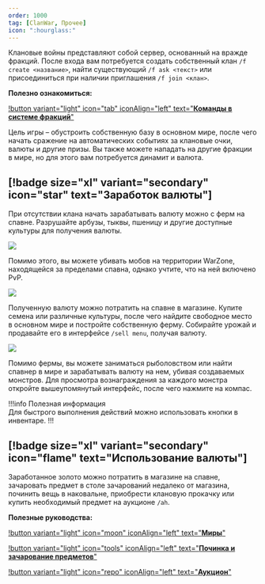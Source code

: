 ```yaml
---  
order: 1000  
tag: [ClanWar, Прочее]  
icon: ":hourglass:"
---  
```

Клановые войны представляют собой сервер, основанный на вражде фракций. После входа вам потребуется создать собственный клан `/f create <название>`, найти существующий `/f ask <текст>` или присоединиться при наличии приглашения `/f join <клан>`.

**Полезно ознакомиться:**

[!button variant="light" icon="tab" iconAlign="left" text="**Команды в системе фракций**"](https://wiki.warmine.ru/minigames/clanwar/%D1%81%D0%B8%D1%81%D1%82%D0%B5%D0%BC%D0%B0-%D1%84%D1%80%D0%B0%D0%BA%D1%86%D0%B8%D0%B9/%D0%BA%D0%BE%D0%BC%D0%B0%D0%BD%D0%B4%D1%8B/)

Цель игры – обустроить собственную базу в основном мире, после чего начать сражение на автоматических событиях за клановые очки, валюты и другие призы. Вы также можете нападать на другие фракции в мире, но для этого вам потребуется динамит и валюта.

[!badge size="xl" variant="secondary" icon="star" text="**Заработок валюты**"]
---
При отсутствии клана начать зарабатывать валюту можно с ферм на спавне. Разрушайте арбузы, тыквы, пшеницу и другие доступные культуры для получения валюты.

![](https://imgur.com/LAA22JI.png)

Помимо этого, вы можете убивать мобов на территории WarZone, находящейся за пределами спавна, однако учтите, что на ней включено PvP.

![](https://imgur.com/HVUfJnu.png)

Полученную валюту можно потратить на спавне в магазине. Купите семена или различные культуры, после чего найдите свободное место в основном мире и постройте собственную ферму. Собирайте урожай и продавайте его в интерфейсе `/sell menu`, получая валюту.

![](https://imgur.com/9nZUpWq.jpg)

Помимо фермы, вы можете заниматься рыболовством или найти спавнер в мире и зарабатывать валюту на нем, убивая создаваемых монстров. Для просмотра вознаграждения за каждого монстра откройте вышеупомянутый интерфейс, после чего нажмите на компас.

!!!info Полезная информация  
Для быстрого выполнения действий можно использовать кнопки в инвентаре.
!!!

[!badge size="xl" variant="secondary" icon="flame" text="**Использование валюты**"]
---
Заработанное золото можно потратить в магазине на спавне, зачаровать предмет в столе зачарований недалеко от магазина, починить вещь в наковальне, приобрести клановую прокачку или купить необходимый предмет на аукционе `/ah`.

**Полезные руководства:**

[!button variant="light" icon="moon" iconAlign="left" text="**Миры**"](https://wiki.warmine.ru/minigames/clanwar/%D0%BE%D1%81%D0%BD%D0%BE%D0%B2%D0%BD%D0%BE%D0%B5/%D0%BC%D0%B8%D1%80%D1%8B/)

[!button variant="light" icon="tools" iconAlign="left" text="**Починка и зачарование предметов**"](https://wiki.warmine.ru/minigames/clanwar/%D0%BE%D1%81%D0%BD%D0%BE%D0%B2%D0%BD%D0%BE%D0%B5/%D0%BF%D0%BE%D1%87%D0%B8%D0%BD%D0%BA%D0%B0-%D0%B8-%D0%B7%D0%B0%D1%87%D0%B0%D1%80%D0%BE%D0%B2%D0%B0%D0%BD%D0%B8%D0%B5-%D0%BF%D1%80%D0%B5%D0%B4%D0%BC%D0%B5%D1%82%D0%BE%D0%B2/)

[!button variant="light" icon="repo" iconAlign="left" text="**Аукцион**"](https://wiki.warmine.ru/minigames/clanwar/%D0%BF%D1%80%D0%BE%D1%87%D0%B5%D0%B5/%D0%B0%D1%83%D0%BA%D1%86%D0%B8%D0%BE%D0%BD/)